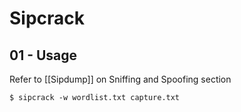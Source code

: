 # Sipcrack

## 01 - Usage

Refer to [[Sipdump]] on Sniffing and Spoofing section

`$ sipcrack -w wordlist.txt capture.txt`